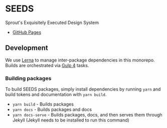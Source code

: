 # SEEDS
Sprout's Exquisitely Executed Design System

- [GitHub Pages](https://sproutsocial.github.io/seeds/)

## Development

We use [Lerna](https://lernajs.io) to manage inter-package dependencies in this monorepo. Builds are orchestrated via [Gulp 4](http://gulpjs.com/) tasks.

### Building packages

To build SEEDS packages, simply install dependencies by running `yarn` and build tokens and documentation with `yarn build`.

- `yarn build` - Builds packages
- `yarn docs` - Builds packages and docs
- `yarn docs-serve` - Builds packages, docs, and then serves them through Jekyll (Jekyll needs to be installed to run this command)